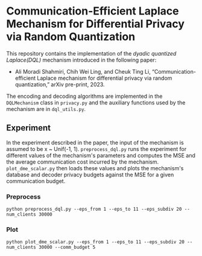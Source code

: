 # Communication-Efficient Laplace Mechanism for Differential Privacy via Random Quantization

This repository contains the implementation of the *dyadic quantized Laplace(DQL)* mechanism introduced in the following paper:
- Ali Moradi Shahmiri, Chih Wei Ling, and Cheuk Ting Li, “Communication-efficient Laplace mechanism for differential privacy via random quantization,” arXiv pre-print, 2023.

The encoding and decoding algorithms are implemented in the `DQLMechanism` class in `privacy.py` and the auxiliary functions used by the mechanism are in `dql_utils.py`.

## Experiment

In the experiment described in the paper, the input of the mechanism is assumed to be x ~ Unif(-1, 1). `preprocess_dql.py` runs the experiment for different values of the mechanism's parameters and computes the MSE and the average communication cost incurred by the mechanism. `plot_dme_scalar.py` then loads these values and plots the mechanism's database and decoder privacy budgets against the MSE for a given communication budget. 

### Preprocess
```
python preprocess_dql.py --eps_from 1 --eps_to 11 --eps_subdiv 20 --num_clients 30000
```

### Plot
```
python plot_dme_scalar.py --eps_from 1 --eps_to 11 --eps_subdiv 20 --num_clients 30000 --comm_budget 5
```
